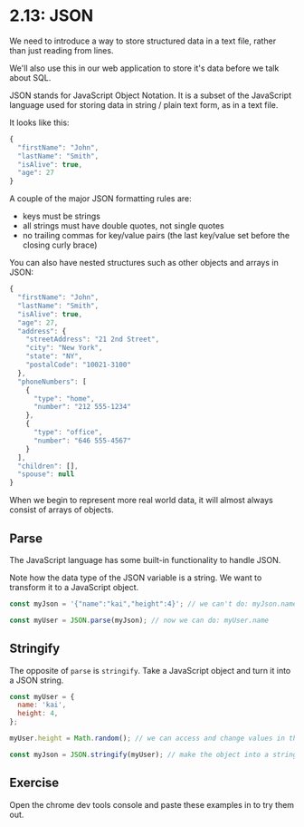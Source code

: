 # 2.13: JSON

We need to introduce a way to store structured data in a text file, rather than just reading from lines.

We'll also use this in our web application to store it's data before we talk about SQL.

JSON stands for JavaScript Object Notation. It is a subset of the JavaScript language used for storing data in string / plain text form, as in a text file.

It looks like this:

```javascript
{
  "firstName": "John",
  "lastName": "Smith",
  "isAlive": true,
  "age": 27
}
```

A couple of the major JSON formatting rules are:

- keys must be strings
- all strings must have double quotes, not single quotes
- no trailing commas for key/value pairs \(the last key/value set before the closing curly brace\)

You can also have nested structures such as other objects and arrays in JSON:

```javascript
{
  "firstName": "John",
  "lastName": "Smith",
  "isAlive": true,
  "age": 27,
  "address": {
    "streetAddress": "21 2nd Street",
    "city": "New York",
    "state": "NY",
    "postalCode": "10021-3100"
  },
  "phoneNumbers": [
    {
      "type": "home",
      "number": "212 555-1234"
    },
    {
      "type": "office",
      "number": "646 555-4567"
    }
  ],
  "children": [],
  "spouse": null
}
```

When we begin to represent more real world data, it will almost always consist of arrays of objects.

## Parse

The JavaScript language has some built-in functionality to handle JSON.

Note how the data type of the JSON variable is a string. We want to transform it to a JavaScript object.

```javascript
const myJson = '{"name":"kai","height":4}'; // we can't do: myJson.name

const myUser = JSON.parse(myJson); // now we can do: myUser.name
```

## Stringify

The opposite of `parse` is `stringify`. Take a JavaScript object and turn it into a JSON string.

```javascript
const myUser = {
  name: 'kai',
  height: 4,
};

myUser.height = Math.random(); // we can access and change values in the object

const myJson = JSON.stringify(myUser); // make the object into a string
```

## Exercise

Open the chrome dev tools console and paste these examples in to try them out.
